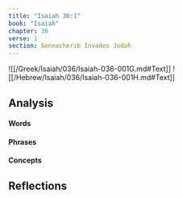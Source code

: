 ```yaml
---
title: "Isaiah 36:1"
book: "Isaiah"
chapter: 36
verse: 1
section: Sennacherib Invades Judah
---
```

![[/Greek/Isaiah/036/Isaiah-036-001G.md#Text]]
![[/Hebrew/Isaiah/036/Isaiah-036-001H.md#Text]]

## Analysis

#### Words

#### Phrases

#### Concepts

## Reflections
